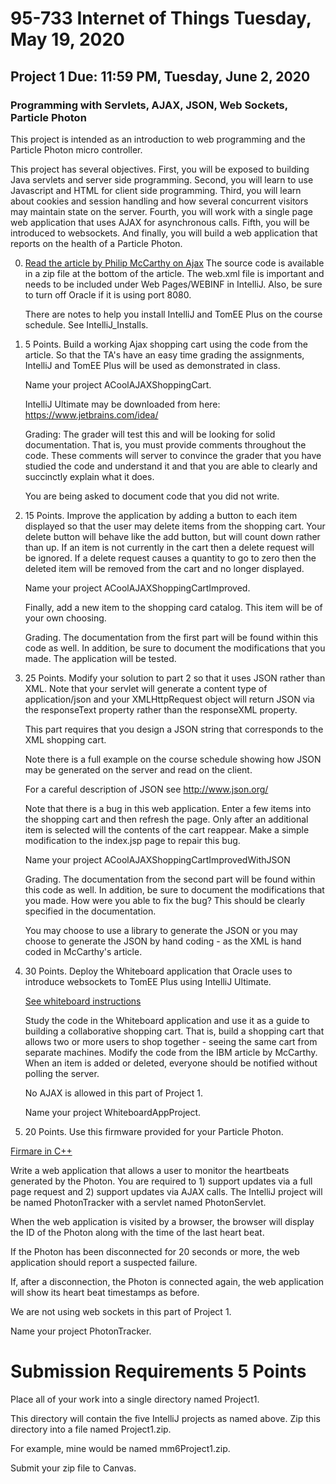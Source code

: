 # 95-733 Internet of Things Tuesday, May 19, 2020

## Project 1  Due: 11:59 PM, Tuesday, June 2, 2020


### Programming with Servlets, AJAX, JSON, Web Sockets, Particle Photon


This project is intended as an introduction to web programming
and the Particle Photon micro controller.


This project has several objectives. First, you will be exposed
to building Java servlets and server side programming. Second,
you will learn to use Javascript and HTML for client side
programming. Third, you will learn about cookies and
session handling and how several concurrent visitors may maintain
state on the server. Fourth, you will work with a single page
web application that uses AJAX for asynchronous calls. Fifth,
you will be introduced to websockets. And finally, you will build
a web application that reports on the health of a Particle Photon.

0) [Read the article by Philip McCarthy on Ajax](http://www.ibm.com/developerworks/library/j-ajax1/)
   The source code is available in a zip file at the bottom
   of the article. The web.xml file is important and needs
   to be included under Web Pages/WEBINF in IntelliJ. Also,
   be sure to turn off Oracle if it is using port 8080.

   There are notes to help you install IntelliJ and TomEE Plus
   on the course schedule. See IntelliJ_Installs.

1) 5 Points. Build a working Ajax shopping cart using the code from the article.
   So that the TA's have an easy time grading the assignments, IntelliJ
   and TomEE Plus will be used as demonstrated in class.

   Name your project ACoolAJAXShoppingCart.

   IntelliJ Ultimate may be downloaded from here:
   https://www.jetbrains.com/idea/

   Grading: The grader will test this and will be looking for solid documentation.
   That is, you must provide comments throughout the code. These comments will
   server to convince the grader that you have studied the code and understand
   it and that you are able to clearly and succinctly explain what it does.

   You are being asked to document code that you did not write.

2) 15 Points. Improve the application by adding a button to each item
   displayed so that the user may delete items from the shopping
   cart. Your delete button will behave like the add button, but
   will count down rather than up. If an item is not currently in
   the cart then a delete request will be ignored. If a delete
   request causes a quantity to go to zero then the
   deleted item will be removed from the cart and no longer
   displayed.

   Name your project ACoolAJAXShoppingCartImproved.

   Finally, add a new item to the shopping card catalog. This item will
   be of your own choosing.

   Grading. The documentation from the first part will be found
   within this code as well. In addition, be sure to document the
   modifications that you made. The application will be tested.

3) 25 Points. Modify your solution to part 2 so that it uses
   JSON rather than XML. Note that your servlet will generate a
   content type of application/json and your XMLHttpRequest
   object will return JSON via the responseText property
   rather than the responseXML property.

   This part requires that you design a JSON string that
   corresponds to the XML shopping cart.

   Note there is a full example on the course schedule showing how
   JSON may be generated on the server and read on the client.

   For a careful description of JSON see http://www.json.org/

   Note that there is a bug in this web application. Enter a few
   items into the shopping cart and then refresh the page. Only after
   an additional item is selected will the contents of the cart reappear.
   Make a simple modification to the index.jsp page to repair this
   bug.

   Name your project ACoolAJAXShoppingCartImprovedWithJSON

   Grading. The documentation from the second part will be found
   within this code as well. In addition, be sure to document the
   modifications that you made. How were you able to fix the bug?
   This should be clearly specified in the documentation.

   You may choose to use a library to generate the JSON or you may
   choose to generate the JSON by hand coding - as the XML is hand
   coded in McCarthy's article.

4) 30 Points. Deploy the Whiteboard application that Oracle uses
   to introduce websockets to TomEE Plus using IntelliJ Ultimate.

   [See whiteboard instructions](https://www.andrew.cmu.edu/user/mm6/95-733/Whiteboard_Instructions.txt)

   Study the code in the Whiteboard application and use it as a guide
   to building a collaborative shopping cart. That is, build a shopping
   cart that allows two or more users to shop together - seeing the same
   cart from separate machines. Modify the code from the IBM article by
   McCarthy. When an item is added or deleted, everyone should be notified
   without polling the server.

   No AJAX is allowed in this part of Project 1.

   Name your project WhiteboardAppProject.

5) 20 Points. Use this firmware provided for your Particle Photon.

[Firmare in C++](http://www.andrew.cmu.edu/~mm6/95-733/Photon/SimpleHTTPClient)

   Write a web application that allows a user to monitor the heartbeats
   generated by the Photon. You are required to 1) support updates
   via a full page request and 2) support updates via AJAX calls.
   The IntelliJ project will be named PhotonTracker with a servlet
   named PhotonServlet.

   When the web application is visited by a browser, the browser will
   display the ID of the Photon along with the time of the last heart
   beat.

   If the Photon has been disconnected for 20 seconds or more, the
   web application should report a suspected failure.

   If, after a disconnection, the Photon is connected again, the web application
   will show its heart beat timestamps as before.

   We are not using web sockets in this part of Project 1.

   Name your project PhotonTracker.

Submission Requirements 5 Points
================================

Place all of your work into a single directory named Project1.

This directory will contain the five IntelliJ projects as named above. Zip this directory into a file named <yourAndrewID>Project1.zip.

For example, mine would be named mm6Project1.zip.

Submit your zip file to Canvas.
